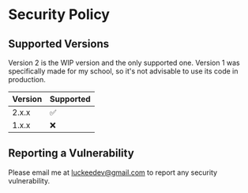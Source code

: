 # Security Policy

## Supported Versions

Version 2 is the WIP version and the only supported one. Version 1 was specifically made for my school, so it's not advisable to use its code in production.

| Version | Supported          |
| ------- | ------------------ |
| 2.x.x   | :white_check_mark: |
| 1.x.x   | :x:                |

## Reporting a Vulnerability

Please email me at [luckeedev@gmail.com](mailto:luckeedev@gmail.com) to report any security vulnerability.
